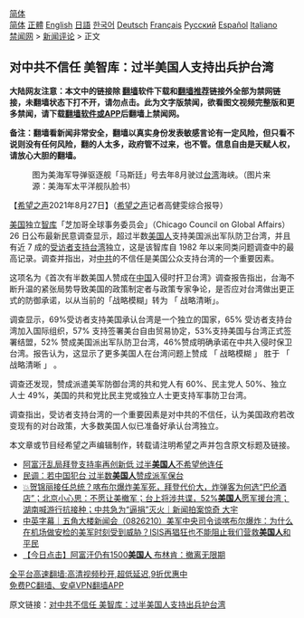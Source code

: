  <!-- 面包屑导航 --> <div class="breadcrumb"><!-- GTranslate: https://gtranslate.io/ -->  <div class="switcher notranslate">  <div class="selected">  <a href="#" onclick="return false;"> 简体</a>  </div>  <div class="option">  <a href="https://www.bannedbook.org" onclick="doGTranslate('zh-CN|zh-CN');jQuery('div.switcher div.selected a').html(jQuery(this).html());return false;" title="简体中文" class="nturl selected"> 简体</a>  <a href="https://www.bannedbook.org/zh-tw/" onclick="doGTranslate('zh-CN|zh-TW');jQuery('div.switcher div.selected a').html(jQuery(this).html());return false;" title="繁體中文" class="nturl"> 正體</a>  <a href="https://www.bannedbook.org/en/" onclick="doGTranslate('zh-CN|en');jQuery('div.switcher div.selected a').html(jQuery(this).html());return false;" title="English" class="nturl"> English</a>  <a href="https://www.bannedbook.org/ja/" onclick="doGTranslate('zh-CN|ja');jQuery('div.switcher div.selected a').html(jQuery(this).html());return false;" title="日本語" class="nturl"> 日語</a>  <a href="https://www.bannedbook.org/ko/" onclick="doGTranslate('zh-CN|ko');jQuery('div.switcher div.selected a').html(jQuery(this).html());return false;" title="한국어" class="nturl"> 한국어</a>  <a href="https://www.bannedbook.org/de/" onclick="doGTranslate('zh-CN|de');jQuery('div.switcher div.selected a').html(jQuery(this).html());return false;" title="Deutsch" class="nturl"> Deutsch</a>  <a href="https://www.bannedbook.org/fr/" onclick="doGTranslate('zh-CN|fr');jQuery('div.switcher div.selected a').html(jQuery(this).html());return false;" title="Français" class="nturl"> Français</a>  <a href="https://www.bannedbook.org/ru/" onclick="doGTranslate('zh-CN|ru');jQuery('div.switcher div.selected a').html(jQuery(this).html());return false;" title="Русский" class="nturl"> Русский</a>  <a href="https://www.bannedbook.org/es/" onclick="doGTranslate('zh-CN|es');jQuery('div.switcher div.selected a').html(jQuery(this).html());return false;" title="Español" class="nturl"> Español</a>  <a href="https://www.bannedbook.org/it/" onclick="doGTranslate('zh-CN|it');jQuery('div.switcher div.selected a').html(jQuery(this).html());return false;" title="Italiano" class="nturl"> Italiano</a>  </div>  </div>      <div class='breadcrumb-sub'><!-- Breadcrumb NavXT 6.3.0 --> <a href="https://www.bannedbook.org/" class="home">禁闻网</a> &gt; <a href="https://www.bannedbook.org/bnews/comments/" class="category">新闻评论</a> &gt; 正文</div></div><h2>对中共不信任 美智库：过半美国人支持出兵护台湾</h2> <p class="notice"><b>大陆网友注意：本文中的链接除 <a href="https://github.com/bannedbook/fanqiang" >翻墙</a>软件下载和<a href="https://github.com/killgcd/justmysocks/blob/master/README.md">翻墙推荐</a>链接外全部为禁网链接，未翻墙状态下打不开，请勿点击。此为文字版禁闻，欲看图文视频完整版和更多禁闻，请下载<a href="https://github.com/bannedbook/fanqiang">翻墙软件或APP</a>后翻墙上禁闻网。</p><p>备注：翻墙看新闻非常安全，翻墙以真实身份发表敏感言论有一定风险，但只看不说则没有任何风险，翻的人太多，政府管不过来，也不管。信息自由是天赋人权，请放心大胆的翻墙。</b></p>  <div class="entry"> <figure> <p><figcaption>图为美海军导弹驱逐舰「马斯廷」号去年8月驶过<a href="https://www.bannedbook.org/bnews/tag/%e5%8f%b0%e6%b9%be/" class="st_tag internal_tag" rel="tag" title="标签 台湾 下的日志">台湾</a>海峡。（图片来源：美海军太平洋舰队脸书）</figcaption></figure> <p>【<span class='wp_keywordlink_affiliate'><a href="https://www.soundofhope.org" title="希望之声" target="_blank">希望之声</a></span>2021年8月27日】（<a href="https://www.bannedbook.org/bnews/tag/%e5%b8%8c%e6%9c%9b%e4%b9%8b%e5%a3%b0/" class="st_tag internal_tag" rel="tag" title="标签 希望之声 下的日志">希望之声</a>记者高健雯综合报导）</p> <p><a href="https://www.bannedbook.org/bnews/tag/%e7%be%8e%e5%9b%bd/" class="st_tag internal_tag" rel="tag" title="标签 美国 下的日志">美国</a>独立<a href="https://www.bannedbook.org/bnews/tag/%e6%99%ba%e5%ba%93/" class="st_tag internal_tag" rel="tag" title="标签 智库 下的日志">智库</a>「芝加哥全球事务委员会」（Chicago Council on Global Affairs）26 日公布最新民意调查显示，超过半数<a href="https://www.bannedbook.org/bnews/tag/%E7%BE%8E%E5%9B%BD%E4%BA%BA/" class="st_tag internal_tag" rel="tag" title="标签 美国人 下的日志">美国人</a>支持美国派出军队防卫台湾，并且有近 7 成的<a href="https://www.bannedbook.org/bnews/tag/%E5%8F%97%E8%AE%BF%E8%80%85/" class="st_tag internal_tag" rel="tag" title="标签 受访者 下的日志">受访者</a><a href="https://www.bannedbook.org/bnews/tag/%E6%94%AF%E6%8C%81%E5%8F%B0%E6%B9%BE/" class="st_tag internal_tag" rel="tag" title="标签 支持台湾 下的日志">支持台湾</a>独立，这是该智库自 1982 年以来同类问题调查中的最高记录。调查并指出，对<a href="https://www.bannedbook.org/bnews/tag/%e4%b8%ad%e5%85%b1/" class="st_tag internal_tag" rel="tag" title="标签 中共 下的日志">中共</a>的不信任是美国公众支持台湾的一个重要因素。</p>  <p>这项名为《首次有半数美国人赞成在<span class='wp_keywordlink_affiliate'><a href="https://www.bannedbook.org/" title="中国" target="_blank">中国</a></span>入侵时扞卫台湾》调查报告指出，台海不断升温的紧张局势导致美国的政策制定者与政策专家争论，是否应对台湾做出更正式的防御承诺，以从当前的「战略模糊」转为 「 战略清晰」。</p> <p>调查显示，69%受访者支持美国承认台湾是一个独立的国家，65% 受访者支持台湾加入国际组织，57% 支持签署美台自由贸易协定，53%支持美国与台湾正式签署结盟，52% 赞成美国派出军队防卫台湾，46%赞成明确承诺在中共入侵时保卫台湾。报告认为，这显示了更多美国人在台湾问题上赞成 「 战略模糊 」 胜于 「 战略清晰 」 。</p>  <p>调查还发现，赞成派遣美军防御台湾的共和党人有 60%、民主党人 50%、独立人士 49%，美国的共和党比民主党或独立人士更支持军事防卫台湾。</p> <p>调查指出，受访者支持台湾的一个重要因素是对中共的不信任，认为美国政府若改变现有的对台政策，大多数美国人似已准备好承认台湾独立。</p>  <p>本文章或节目经希望之声编辑制作，转载请注明希望之声并包含原文标题及链接。 </p> <ul class='op-related-articles' title='相关阅读'> <li><a href='https://www.bannedbook.org/bnews/cnnews/20210827/1614315.html' target='_blank'>阿富汗乱局拜登支持率再创新低 过半<b>美国人</b>不希望他连任</a></li> <li><a href='https://www.bannedbook.org/bnews/ssgc/20210827/1614268.html' target='_blank'>民调：若中国犯台 过半数<b>美国人</b>赞成派军保台</a></li> <li><a href='https://www.bannedbook.org/bnews/bannedvideo/20210827/1614242.html' target='_blank'>💥贺锦丽接任总统？喀布尔爆炸美军死，拜登代价大，炸弹客为何选“巴伦酒店”；北京小心思：不愿让美撤军；台上将涉共谍，52%<b>美国人</b>愿军援台湾；湖南喊游行抗接种；中共急为“逼捐”灭火｜新闻拍案惊奇 大宇</a></li> <li><a href='https://www.bannedbook.org/bnews/bannedvideo/20210827/1614190.html' target='_blank'>中英字幕｜五角大楼新闻会（0826210）美军中央司令谈喀布尔爆炸：为什么在机场做安检的美军时刻受到威胁？ISIS再猖狂也不能阻止我们营救<b>美国人</b>和平民</a></li> <li><a href='https://www.bannedbook.org/bnews/bannedvideo/20210827/1614141.html' target='_blank'>【今日点击】阿富汗仍有1500<b>美国人</b> 布林肯：撤离无限期</a></li> </ul> <p class="texttj"> <a href="https://github.com/bannedbook/fanqiang/wiki/V2ray%E6%9C%BA%E5%9C%BA" target="_blank">全平台高速翻墙:高清视频秒开,超低延迟,9折优惠中</a><br/> <a href="https://github.com/bannedbook/fanqiang/wiki/%E7%A6%81%E9%97%BB%E7%BD%91%E5%AE%89%E5%8D%93%E7%BF%BB%E5%A2%99%E6%96%B0%E9%97%BBAPP" target="_blank">免费PC翻墙、安卓VPN翻墙APP</a></p> <p>原文链接：<a class="src_link"  href="https://www.soundofhope.org/post/539372" target="_blank">对中共不信任 美智库：过半美国人支持出兵护台湾</a></p><a name='sharetosocial'></a>  <div style="margin-bottom:5px;padding-bottom:5px;clear:both"> <div id="archive-pix-1" class="banner-ads"> <!-- AuctionX Display platform tag START --> <div id="26318x728x90x621x_ADSLOT2" clicktrack="%%CLICK_URL_ESC%%"></div> <!-- AuctionX Display platform tag END --> </div> <div id="archive-pix-2" class="banner-ads"> <!-- AuctionX Display platform tag START --> <div id="26315x300x250x621x_ADSLOT2" clicktrack="%%CLICK_URL_ESC%%"></div> <!-- AuctionX Display platform tag END --> </div> </div>  <div id="archive-pix-1" class="banner-ads"> <!-- AuctionX Display platform tag START --> <div id="26318x728x90x621x_ADSLOT3" clicktrack="%%CLICK_URL_ESC%%"></div> <!-- AuctionX Display platform tag END --> </div> </div><!--END ENTRY--> 